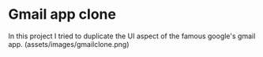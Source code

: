# Gmail app clone

In this project I tried to duplicate the UI aspect of the famous google's gmail app. 
(assets/images/gmailclone.png)



